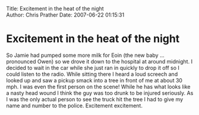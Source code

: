 Title: Excitement in the heat of the night  
Author: Chris Prather
Date: 2007-06-22 01:15:31

# Excitement in the heat of the night
So Jamie had pumped some more milk for Eoin (the new baby ... pronounced Owen) so we drove it down to the hospital at around midnight. I decided to wait in the car while she just ran in quickly to drop it off so I could listen to the radio. While sitting there I heard a loud screech and looked up and saw a pickup smack into a tree in front of me at about 30 mph. I was even the first person on the scene! While he has what looks like a nasty head wound I think the guy was too drunk to be injured seriously. As I was the only actual person to see the truck hit the tree I had to give my name and number to the police. Excitement excitement.

